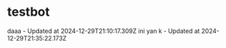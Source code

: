 # testbot
daaa - Updated at 2024-12-29T21:10:17.309Z
ini yan k - Updated at 2024-12-29T21:35:22.173Z